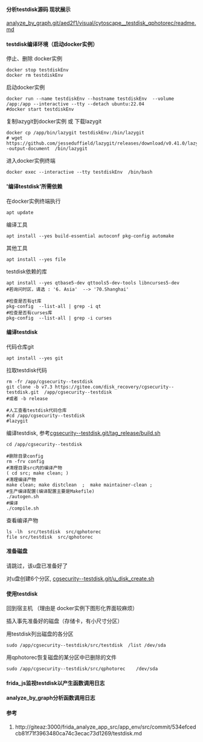 #### 分析testdisk源码 现状展示

[analyze_by_graph.git/aed2f1/visual/cytoscape__testdisk_qphotorec/readme.md](http://giteaz:3000/frida_analyze_app_src/analyze_by_graph/src/commit/aed2f1cbe736f3f42e6a3a9db3075f50571f2589/visual/cytoscape__testdisk_qphotorec/readme.md)


#### testdisk编译环境（启动docker实例）
停止、删除 docker实例
```shell
docker stop testdiskEnv
docker rm testdiskEnv
```

启动docker实例
```shell
docker run --name testdiskEnv --hostname testdiskEnv  --volume /app:/app --interactive --tty --detach ubuntu:22.04
#docker start testdiskEnv
```

复制lazygit到docker实例 或 下载lazygit
```shell
docker cp /app/bin/lazygit testdiskEnv:/bin/lazygit
# wget https://github.com/jesseduffield/lazygit/releases/download/v0.41.0/lazygit_0.41.0_Linux_x86_64.tar.gz -output-document  /bin/lazygit
```

进入docker实例终端
```
docker exec --interactive --tty testdiskEnv  /bin/bash
```

#### '编译testdisk'所需依赖


在docker实例终端执行
```shell
apt update

```


编译工具
```shell
apt install --yes build-essential autoconf pkg-config automake
```

其他工具
```shell
apt install --yes file
```

testdisk依赖的库
```shell
apt install --yes qtbase5-dev qttools5-dev-tools libncurses5-dev 
#若询问时区，请选 : '6. Asia'  --> '70.Shanghai'

#检查是否有qt库
pkg-config  --list-all | grep -i qt
#检查是否有curses库
pkg-config  --list-all | grep -i curses
```

#### 编译testdisk

代码仓库git
```shell
apt install --yes git
```

拉取testdisk代码
```shell
rm -fr /app/cgsecurity--testdisk
git clone -b v7.3 https://gitee.com/disk_recovery/cgsecurity--testdisk.git  /app/cgsecurity--testdisk
#或者 -b release

#人工查看testdisk代码仓库
#cd /app/cgsecurity--testdisk
#lazygit
```
编译testdisk, 参考[cgsecurity--testdisk.git/tag_release/build.sh](https://gitee.com/disk_recovery/cgsecurity--testdisk/blob/tag_release/build.sh)
```shell
cd /app/cgsecurity--testdisk

#删除目录config
rm -frv config
#清理目录src内的编译产物
( cd src; make clean; )
#清理编译产物
make clean; make distclean  ;  make maintainer-clean ;
#生产编译配置(编译配置主要是Makefile)
./autogen.sh
#编译
./compile.sh
```

查看编译产物
```shell
ls -lh  src/testdisk  src/qphotorec
file src/testdisk  src/qphotorec
```

#### 准备磁盘

请跳过，该u盘已准备好了

对u盘创建6个分区, [cgsecurity--testdisk.git/u_disk_create.sh](https://gitee.com/disk_recovery/cgsecurity--testdisk/blob/fridaAnlzAp/qphotorec/u_disk_create.sh)

#### 使用testdisk
回到宿主机 （理由是 docker实例下图形化界面较麻烦） 

插入事先准备好的磁盘（存储卡，有小尺寸分区）

用testdisk列出磁盘的各分区
```
sudo /app/cgsecurity--testdisk/src/testdisk  /list /dev/sda
```

用qphotorec恢复磁盘的某分区中已删除的文件
```shell
sudo /app/cgsecurity--testdisk/src/qphotorec    /dev/sda
```

#### frida_js监视testdisk以产生函数调用日志


#### analyze_by_graph分析函数调用日志

#### 参考
1. http://giteaz:3000/frida_analyze_app_src/app_env/src/commit/534efcedcb81f71f3963480ca74c3ecac73d1269/testdisk.md